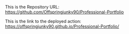 This is the Repository URL: https://github.com/Offspringjunky90/Professional-Portfolio

This is the link to the deployed action: https://offspringjunky90.github.io/Professional-Portfolio/


